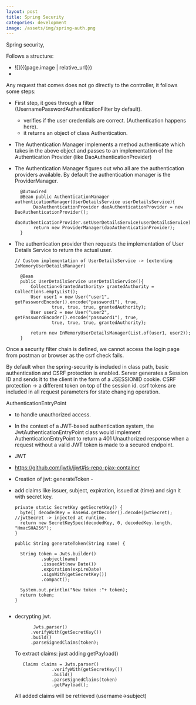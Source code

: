 ```yaml
---
layout: post
title: Spring Security
categories: development
image: /assets/img/spring-auth.png
---
```


Spring security, 

Follows a structure:
- ![]({{page.image | relative_url}})
- 
Any request that comes does not go directly to the controller, it follows some steps:

- First step, it goes through a filter (UsernamePasswordAuthenticationFilter by default).
    - verifies if the user credentials are correct. (Authentication happens here).
    - it returns an object of class Authentication. 
- The Authentication Manager implements a method authenticate which takes in the above object and passes to an implementation of the Authentication Provider (like DaoAuthenticationProvider) 
- The Authentication Manager figures out who all are the authentication providers available. By default the authentication manager is the ProviderManager.

  ```
    @Autowired
    @Bean public AuthenticationManager authenticationManager(UserDetailsService userDetailsService){
         DaoAuthenticationProvider daoAuthenticationProvider = new DaoAuthenticationProvider();
         daoAuthenticationProvider.setUserDetailsService(userDetailsService);
         return new ProviderManager(daoAuthenticationProvider);
    }

  ```
- The authentication provider then requests the implementation of User Details Service to return the actual user. 

  ```
  // Custom implementation of UserDetailsService -> (extending InMemoryUserDetailsManager)

    @Bean
    public UserDetailsService userDetailsService(){
        Collection<GrantedAuthority> grantedAuthority = Collections.emptyList();
        User user1 = new User("user1", getPasswordEncoder().encode("password1"), true,
                true, true, true, grantedAuthority);
        User user2 = new User("user2", getPasswordEncoder().encode("password1"), true,
                true, true, true, grantedAuthority);

        return new InMemoryUserDetailsManager(List.of(user1, user2));
    }

  ```

Once a security filter chain is defined, we cannot access the login page from postman or browser as the csrf check fails. 

By default when the spring-security is included in class path, basic authentication and CSRF protection is enabled.
Server generates a Session ID and sends it to the client in the form of a JSESSIONID cookie. 
CSRF protection -> a different token on top of the session id. csrf tokens are included in all request parameters for state changing operation.


AuthenticationEntryPoint
- to handle unauthorized access. 
- In the context of a JWT-based authentication system, the JwtAuthenticationEntryPoint class would implement AuthenticationEntryPoint to return a 401 Unauthorized response when a request without a valid JWT token is made to a secured endpoint.


- JWT
- https://github.com/jwtk/jjwt#js-repo-pjax-container

- Creation of jwt: generateToken - 
- add claims like issuer, subject, expiration, issued at (time) and sign it with secret key.

  ```
  private static SecretKey getSecretKey() {
    byte[] decodedKey = Base64.getDecoder().decode(jwtSecret); //jwtSecret -> injected at runtime.
    return new SecretKeySpec(decodedKey, 0, decodedKey.length, "HmacSHA256");
  }

  public String generateToken(String name) {

    String token = Jwts.builder()
            .subject(name)
            .issuedAt(new Date())
            .expiration(expireDate)
            .signWith(getSecretKey())
            .compact();

    System.out.println("New token :"+ token);
    return token;
  }


  ```

- decrypting jwt.
  ```
         Jwts.parser()
        .verifyWith(getSecretKey())
        .build()
        .parseSignedClaims(token);
  ```  

  To extract claims: just adding getPayload()
  ```
     Claims claims = Jwts.parser()
                .verifyWith(getSecretKey())
                .build()
                .parseSignedClaims(token)
                .getPayload();
  ```

  All added claims will be retrieved (username->subject)